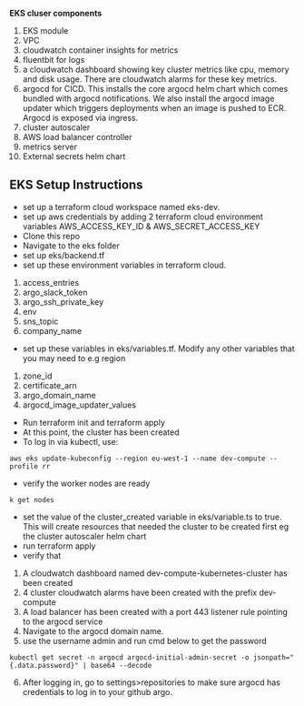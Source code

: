 **EKS cluser components**
1.  EKS module
2.  VPC
3. cloudwatch container insights for metrics
4. fluentbit for logs
5.  a cloudwatch dashboard showing key cluster metrics like cpu, memory and disk usage. There are cloudwatch alarms for these key metrics.
6.  argocd for CICD. This installs the core argocd helm chart which comes bundled with argocd notifications. We also install the argocd image updater which triggers deployments when an image is pushed to ECR. Argocd is exposed via ingress.
7.  cluster autoscaler
8.  AWS load balancer controller
9.  metrics server
10.  External secrets helm chart


## EKS Setup Instructions
- set up a terraform cloud workspace named eks-dev.
- set up aws credentials by adding 2 terraform cloud environment variables AWS_ACCESS_KEY_ID & AWS_SECRET_ACCESS_KEY
- Clone this repo
- Navigate to the eks folder
- set up eks/backend.tf
- set up these environment variables in terraform cloud.

1. access_entries
2. argo_slack_token
3. argo_ssh_private_key
4. env
5. sns_topic
6. company_name

- set up these variables in eks/variables.tf. Modify any other variables that you may need to e.g region

1. zone_id
2. certificate_arn
3. argo_domain_name
4. argocd_image_updater_values

- Run terraform init and terraform apply
- At this point, the cluster has been created
- To log in via kubectl, use:

`aws eks update-kubeconfig --region eu-west-1 --name dev-compute --profile rr`

- verify the worker nodes are ready

 `k get nodes`

- set the value of the cluster_created variable in eks/variable.ts to true. This will create resources that needed the cluster to be created first eg the cluster autoscaler helm chart
- run terraform apply
- verify that

1. A cloudwatch dashboard named dev-compute-kubernetes-cluster has been created
2. 4 cluster cloudwatch alarms have been created with the prefix dev-compute
3. A load balancer has been created with a port 443 listener rule pointing to the argocd service
4. Navigate to the argocd domain name.
5. use the username admin and run cmd below to get the password

`kubectl get secret -n argocd argocd-initial-admin-secret -o jsonpath="{.data.password}" | base64 --decode`

6. After logging in, go to settings>repositories to make sure argocd has credentials to log in to your github argo.
